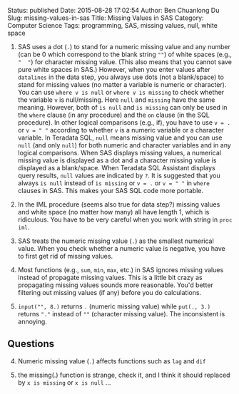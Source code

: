 Status: published
Date: 2015-08-28 17:02:54
Author: Ben Chuanlong Du
Slug: missing-values-in-sas
Title: Missing Values in SAS
Category: Computer Science
Tags: programming, SAS, missing values, null, white space

1. SAS uses a dot (`.`) to stand for a numeric missing value 
    and any number (can be 0 which correspond to the blank string `""`) 
    of white spaces (e.g., `"  "`) for character missing value. 
    (This also means that you cannot save pure white spaces in SAS.) 
    However, 
    when you enter values after `datalines` in the data step,
    you always use dots (not a blank/space) to stand for missing values 
    (no matter a variable is numeric or character). 
    You can use `where v is null` or `where v is missing` 
    to check whether the variable `v` is null/missing.
    Here `null` and `missing` have the same meaning. 
    However, 
    both of `is null` and `is missing` can only be used 
    in the `where` clause (in any procedure) and the `on` clause (in the SQL procedure).
    In other logical comparisons (e.g., if), 
    you have to use `v = .` or `v = " "` 
    according to whether `v` is a numeric variable or a character variable.
    In Teradata SQL, 
    `null` means missing value and you can use `null` (and only `null`) 
    for both numeric and character variables and in any logical comparisons. 
    When SAS displays missing values, 
    a numerical missing value is displayed as a dot 
    and a character missing value is displayed as a blank/space.
    When Teradata SQL Assistant displays query results, 
    `null` values are indicated by `?`.
    It is suggested that you always `is null` 
    instead of `is missing` or `v = .` or `v = " "` in `where` clauses in SAS. 
    This makes your SAS SQL code more portable.

6. In the IML procedure (seems also true for data step?) missing values 
    and white space (no matter how many) all have length 1,
    which is ridiculous.
    You have to be very careful when you work with string in `proc iml`.

7. SAS treats the numeric missing value (`.`) as the smallest numerical value.
    When you check whether a numeric value is negative, 
    you have to first get rid of missing values. 

7. Most functions (e.g., `sum`, `min`, `max`, etc.) in SAS ignores missing values
    instead of propagate missing values. 
    This is a little bit crazy as propagating missing values sounds more reasonable.
    You'd better filtering out missing values (if any) before you do calculations.

8. `input("", 8.)` returns `.` (numeric missing value) 
    while `put(., 3.)` returns `"."` instead of `""` (character missing value).
    The inconsistent is annoying.

## Questions 

4. Numeric missing value (`.`) affects functions such as `lag` and `dif`

5. the missing(.) function is strange, check it, and I think it should replaced by `x is missing` or `x is null` ...
